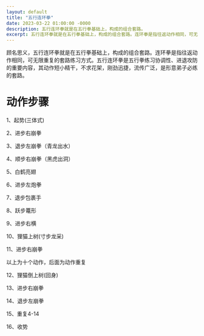 ```yaml
---
layout: default
title: "五行连环拳"
date: 2023-03-22 01:00:00 -0000
description: 五行连环拳就是在五行拳基础上，构成的组合套路。
excerpt: 五行连环拳就是在五行拳基础上，构成的组合套路。连环拳是指往返动作相同，可无限重复的套路练习方式。
---
```

顾名思义，五行连环拳就是在五行拳基础上，构成的组合套路。连环拳是指往返动作相同，可无限重复的套路练习方式。五行连环拳是五行拳练习协调性、进退攻防的重要内容，其动作短小精干，不求花架，刚劲迅捷，流传广泛，是形意弟子必练的套路。

# 动作步骤

1、起势(三体式)

2、进步右崩拳

3、退步左崩拳（青龙出水）

4、顺步右崩拳（黑虎出洞）

5、白鹤亮翅

6、进步左炮拳

7、退步包裹手

8、跃步鼍形

9、进步右横

10、狸猫上树(寸步龙采)

11、进步右崩拳

以上为十个动作，后面为动作重复

12、狸猫倒上树(回身)

13、进步右崩拳

14、退步左崩拳

15、重复4-14

16、收势
